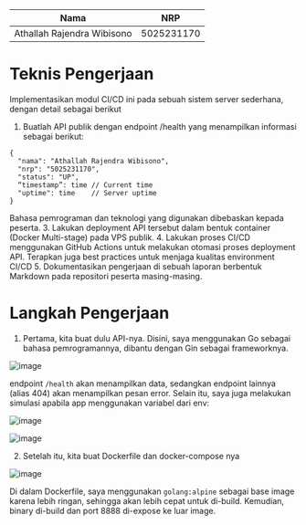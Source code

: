 | Nama     | NRP |
|:--------:|:------:|
| Athallah Rajendra Wibisono    |   5025231170  |

# Teknis Pengerjaan

Implementasikan modul CI/CD ini pada sebuah sistem server sederhana, dengan detail sebagai berikut
1. Buatlah API publik dengan endpoint /health yang menampilkan informasi sebagai berikut:
```
{
  "nama": "Athallah Rajendra Wibisono",
  "nrp": "5025231170",
  "status": "UP",
  “timestamp”: time // Current time
  "uptime": time    // Server uptime
}
```
Bahasa pemrograman dan teknologi yang digunakan dibebaskan kepada peserta.
3. Lakukan deployment API tersebut dalam bentuk container (Docker Multi-stage) pada VPS publik.
4. Lakukan proses CI/CD menggunakan GitHub Actions untuk melakukan otomasi proses deployment API. Terapkan juga best practices untuk menjaga kualitas environment CI/CD
5. Dokumentasikan pengerjaan di sebuah laporan berbentuk Markdown pada repositori peserta masing-masing.

# Langkah Pengerjaan

1. Pertama, kita buat dulu API-nya. Disini, saya menggunakan Go sebagai bahasa pemrogramannya, dibantu dengan Gin sebagai frameworknya.

![image](https://github.com/user-attachments/assets/81616116-17a0-42f6-b07b-a36329841461)

endpoint `/health` akan menampilkan data, sedangkan endpoint lainnya (alias 404) akan menampilkan pesan error. Selain itu, saya juga melakukan simulasi apabila app menggunakan variabel dari env:

![image](https://github.com/user-attachments/assets/a514fc52-138e-4022-a804-dd46178b0d5e)

![image](https://github.com/user-attachments/assets/29a05044-1428-470a-9113-1b0ab0e720ae)

2. Setelah itu, kita buat Dockerfile dan docker-compose nya

![image](https://github.com/user-attachments/assets/6283d514-0cdd-4b11-a4a7-d016118cbd5f)

Di dalam Dockerfile, saya menggunakan `golang:alpine` sebagai base image karena lebih ringan, sehingga akan lebih cepat untuk di-build. Kemudian, binary di-build dan port 8888 di-expose ke luar image.

